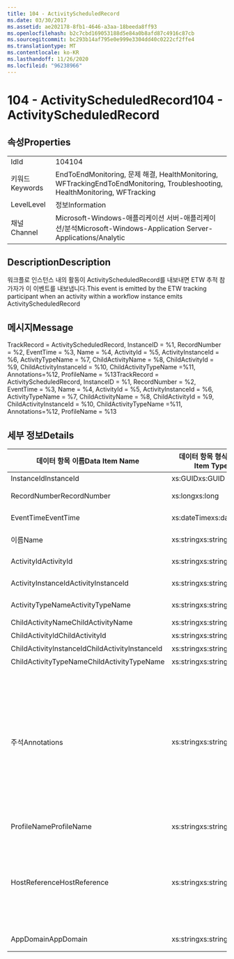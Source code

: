 ```yaml
---
title: 104 - ActivityScheduledRecord
ms.date: 03/30/2017
ms.assetid: ae202178-8fb1-4646-a3aa-18beeda8ff93
ms.openlocfilehash: b2c7cbd169053188d5e84a0b8afd87c4916c87cb
ms.sourcegitcommit: bc293b14af795e0e999e3304dd40c0222cf2ffe4
ms.translationtype: MT
ms.contentlocale: ko-KR
ms.lasthandoff: 11/26/2020
ms.locfileid: "96238966"
---
```

# <a name="104---activityscheduledrecord"></a><span data-ttu-id="282a3-102">104 - ActivityScheduledRecord</span><span class="sxs-lookup"><span data-stu-id="282a3-102">104 - ActivityScheduledRecord</span></span>

## <a name="properties"></a><span data-ttu-id="282a3-103">속성</span><span class="sxs-lookup"><span data-stu-id="282a3-103">Properties</span></span>  
  
|||  
|-|-|  
|<span data-ttu-id="282a3-104">Id</span><span class="sxs-lookup"><span data-stu-id="282a3-104">Id</span></span>|<span data-ttu-id="282a3-105">104</span><span class="sxs-lookup"><span data-stu-id="282a3-105">104</span></span>|  
|<span data-ttu-id="282a3-106">키워드</span><span class="sxs-lookup"><span data-stu-id="282a3-106">Keywords</span></span>|<span data-ttu-id="282a3-107">EndToEndMonitoring, 문제 해결, HealthMonitoring, WFTracking</span><span class="sxs-lookup"><span data-stu-id="282a3-107">EndToEndMonitoring, Troubleshooting, HealthMonitoring, WFTracking</span></span>|  
|<span data-ttu-id="282a3-108">Level</span><span class="sxs-lookup"><span data-stu-id="282a3-108">Level</span></span>|<span data-ttu-id="282a3-109">정보</span><span class="sxs-lookup"><span data-stu-id="282a3-109">Information</span></span>|  
|<span data-ttu-id="282a3-110">채널</span><span class="sxs-lookup"><span data-stu-id="282a3-110">Channel</span></span>|<span data-ttu-id="282a3-111">Microsoft-Windows-애플리케이션 서버-애플리케이션/분석</span><span class="sxs-lookup"><span data-stu-id="282a3-111">Microsoft-Windows-Application Server-Applications/Analytic</span></span>|  
  
## <a name="description"></a><span data-ttu-id="282a3-112">Description</span><span class="sxs-lookup"><span data-stu-id="282a3-112">Description</span></span>  

 <span data-ttu-id="282a3-113">워크플로 인스턴스 내의 활동이 ActivityScheduledRecord를 내보내면 ETW 추적 참가자가 이 이벤트를 내보냅니다.</span><span class="sxs-lookup"><span data-stu-id="282a3-113">This event is emitted by the ETW tracking participant when an activity within a workflow instance emits ActivityScheduledRecord</span></span>  
  
## <a name="message"></a><span data-ttu-id="282a3-114">메시지</span><span class="sxs-lookup"><span data-stu-id="282a3-114">Message</span></span>  

 <span data-ttu-id="282a3-115">TrackRecord = ActivityScheduledRecord, InstanceID = %1,  RecordNumber = %2, EventTime = %3, Name = %4, ActivityId = %5, ActivityInstanceId = %6, ActivityTypeName = %7, ChildActivityName = %8, ChildActivityId = %9, ChildActivityInstanceId = %10, ChildActivityTypeName =%11, Annotations=%12, ProfileName = %13</span><span class="sxs-lookup"><span data-stu-id="282a3-115">TrackRecord = ActivityScheduledRecord, InstanceID = %1,  RecordNumber = %2, EventTime = %3, Name = %4, ActivityId = %5, ActivityInstanceId = %6, ActivityTypeName = %7, ChildActivityName = %8, ChildActivityId = %9, ChildActivityInstanceId = %10, ChildActivityTypeName =%11, Annotations=%12, ProfileName = %13</span></span>  
  
## <a name="details"></a><span data-ttu-id="282a3-116">세부 정보</span><span class="sxs-lookup"><span data-stu-id="282a3-116">Details</span></span>  
  
|<span data-ttu-id="282a3-117">데이터 항목 이름</span><span class="sxs-lookup"><span data-stu-id="282a3-117">Data Item Name</span></span>|<span data-ttu-id="282a3-118">데이터 항목 형식</span><span class="sxs-lookup"><span data-stu-id="282a3-118">Data Item Type</span></span>|<span data-ttu-id="282a3-119">Description</span><span class="sxs-lookup"><span data-stu-id="282a3-119">Description</span></span>|  
|--------------------|--------------------|-----------------|  
|<span data-ttu-id="282a3-120">InstanceId</span><span class="sxs-lookup"><span data-stu-id="282a3-120">InstanceId</span></span>|<span data-ttu-id="282a3-121">xs:GUID</span><span class="sxs-lookup"><span data-stu-id="282a3-121">xs:GUID</span></span>|<span data-ttu-id="282a3-122">워크플로의 인스턴스 ID</span><span class="sxs-lookup"><span data-stu-id="282a3-122">The instance id for the workflow</span></span>|  
|<span data-ttu-id="282a3-123">RecordNumber</span><span class="sxs-lookup"><span data-stu-id="282a3-123">RecordNumber</span></span>|<span data-ttu-id="282a3-124">xs:long</span><span class="sxs-lookup"><span data-stu-id="282a3-124">xs:long</span></span>|<span data-ttu-id="282a3-125">내보낸 레코드의 시퀀스 번호</span><span class="sxs-lookup"><span data-stu-id="282a3-125">The sequence number of the emitted record</span></span>|  
|<span data-ttu-id="282a3-126">EventTime</span><span class="sxs-lookup"><span data-stu-id="282a3-126">EventTime</span></span>|<span data-ttu-id="282a3-127">xs:dateTime</span><span class="sxs-lookup"><span data-stu-id="282a3-127">xs:dateTime</span></span>|<span data-ttu-id="282a3-128">이벤트를 내보낸 시간(UTC)</span><span class="sxs-lookup"><span data-stu-id="282a3-128">The time in UTC when the event was emitted</span></span>|  
|<span data-ttu-id="282a3-129">이름</span><span class="sxs-lookup"><span data-stu-id="282a3-129">Name</span></span>|<span data-ttu-id="282a3-130">xs:string</span><span class="sxs-lookup"><span data-stu-id="282a3-130">xs:string</span></span>|<span data-ttu-id="282a3-131">자식 활동을 예약한 활동의 이름</span><span class="sxs-lookup"><span data-stu-id="282a3-131">The name of the activity that scheduled the child activity</span></span>|  
|<span data-ttu-id="282a3-132">ActivityId</span><span class="sxs-lookup"><span data-stu-id="282a3-132">ActivityId</span></span>|<span data-ttu-id="282a3-133">xs:string</span><span class="sxs-lookup"><span data-stu-id="282a3-133">xs:string</span></span>|<span data-ttu-id="282a3-134">자식 활동을 예약한 활동의 ID</span><span class="sxs-lookup"><span data-stu-id="282a3-134">The id of the activity that scheduled the child activity</span></span>|  
|<span data-ttu-id="282a3-135">ActivityInstanceId</span><span class="sxs-lookup"><span data-stu-id="282a3-135">ActivityInstanceId</span></span>|<span data-ttu-id="282a3-136">xs:string</span><span class="sxs-lookup"><span data-stu-id="282a3-136">xs:string</span></span>|<span data-ttu-id="282a3-137">자식 활동을 예약한 활동의 인스턴스 ID</span><span class="sxs-lookup"><span data-stu-id="282a3-137">The instance id of the activity that scheduled the child activity</span></span>|  
|<span data-ttu-id="282a3-138">ActivityTypeName</span><span class="sxs-lookup"><span data-stu-id="282a3-138">ActivityTypeName</span></span>|<span data-ttu-id="282a3-139">xs:string</span><span class="sxs-lookup"><span data-stu-id="282a3-139">xs:string</span></span>|<span data-ttu-id="282a3-140">취소 작업을 요청한 활동의 형식</span><span class="sxs-lookup"><span data-stu-id="282a3-140">The type of the activity that requested the cancel operation</span></span>|  
|<span data-ttu-id="282a3-141">ChildActivityName</span><span class="sxs-lookup"><span data-stu-id="282a3-141">ChildActivityName</span></span>|<span data-ttu-id="282a3-142">xs:string</span><span class="sxs-lookup"><span data-stu-id="282a3-142">xs:string</span></span>|<span data-ttu-id="282a3-143">예약된 활동의 이름</span><span class="sxs-lookup"><span data-stu-id="282a3-143">The name of the scheduled activity</span></span>|  
|<span data-ttu-id="282a3-144">ChildActivityId</span><span class="sxs-lookup"><span data-stu-id="282a3-144">ChildActivityId</span></span>|<span data-ttu-id="282a3-145">xs:string</span><span class="sxs-lookup"><span data-stu-id="282a3-145">xs:string</span></span>|<span data-ttu-id="282a3-146">예약된 활동의 ID</span><span class="sxs-lookup"><span data-stu-id="282a3-146">The id of the scheduled activity</span></span>|  
|<span data-ttu-id="282a3-147">ChildActivityInstanceId</span><span class="sxs-lookup"><span data-stu-id="282a3-147">ChildActivityInstanceId</span></span>|<span data-ttu-id="282a3-148">xs:string</span><span class="sxs-lookup"><span data-stu-id="282a3-148">xs:string</span></span>|<span data-ttu-id="282a3-149">예약된 활동의 인스턴스 ID</span><span class="sxs-lookup"><span data-stu-id="282a3-149">The instance id of the scheduled activity</span></span>|  
|<span data-ttu-id="282a3-150">ChildActivityTypeName</span><span class="sxs-lookup"><span data-stu-id="282a3-150">ChildActivityTypeName</span></span>|<span data-ttu-id="282a3-151">xs:string</span><span class="sxs-lookup"><span data-stu-id="282a3-151">xs:string</span></span>|<span data-ttu-id="282a3-152">예약된 활동의 형식</span><span class="sxs-lookup"><span data-stu-id="282a3-152">The type of the scheduled activity</span></span>|  
|<span data-ttu-id="282a3-153">주석</span><span class="sxs-lookup"><span data-stu-id="282a3-153">Annotations</span></span>|<span data-ttu-id="282a3-154">xs:string</span><span class="sxs-lookup"><span data-stu-id="282a3-154">xs:string</span></span>|<span data-ttu-id="282a3-155">이 이벤트에 추가된 주석입니다.</span><span class="sxs-lookup"><span data-stu-id="282a3-155">The annotations that were added to this event.</span></span>  <span data-ttu-id="282a3-156">값은 xml 요소에 a 형식으로 저장 됩니다 \<items> \< item  name = "annotationName" type="System.String"> \</item> \</items> .</span><span class="sxs-lookup"><span data-stu-id="282a3-156">The values are stored in an xml element in the format \<items>\< item  name = "annotationName" type="System.String">annotationValue\</item>\</items>.</span></span>  <span data-ttu-id="282a3-157">주석을 지정 하지 않으면 문자열에가 포함 \<items/> 됩니다.</span><span class="sxs-lookup"><span data-stu-id="282a3-157">If no annotations are specified then the string contains \<items/>.</span></span> <span data-ttu-id="282a3-158">ETW 이벤트 크기는 ETW 버퍼 크기 또는 ETW 이벤트의 최대 페이로드에 따라 제한됩니다.</span><span class="sxs-lookup"><span data-stu-id="282a3-158">The ETW event size is limited by the ETW buffer size or the max payload for an ETW event.</span></span> <span data-ttu-id="282a3-159">이벤트 크기가 ETW 제한을 초과 하면 주석을 삭제 하 고 주석 값을 ...로 대체 하 여 이벤트를 자릅니다. \<items> \</items></span><span class="sxs-lookup"><span data-stu-id="282a3-159">If the size of the event exceeds the ETW limits, then the event is truncated by dropping the annotations and replacing the annotation value with \<items>...\</items>.</span></span>|  
|<span data-ttu-id="282a3-160">ProfileName</span><span class="sxs-lookup"><span data-stu-id="282a3-160">ProfileName</span></span>|<span data-ttu-id="282a3-161">xs:string</span><span class="sxs-lookup"><span data-stu-id="282a3-161">xs:string</span></span>|<span data-ttu-id="282a3-162">이 이벤트를 내보낸 이름 또는 추적 프로필</span><span class="sxs-lookup"><span data-stu-id="282a3-162">The name or the tracking profile that resulted in this event being emitted</span></span>|  
|<span data-ttu-id="282a3-163">HostReference</span><span class="sxs-lookup"><span data-stu-id="282a3-163">HostReference</span></span>|<span data-ttu-id="282a3-164">xs:string</span><span class="sxs-lookup"><span data-stu-id="282a3-164">xs:string</span></span>|<span data-ttu-id="282a3-165">웹 호스팅 서비스의 경우 이 필드는 웹 계층의 서비스를 고유하게 식별합니다.</span><span class="sxs-lookup"><span data-stu-id="282a3-165">For web hosted services, this field uniquely identifies the service in the web hierarchy.</span></span>  <span data-ttu-id="282a3-166">해당 형식은 ' 웹 사이트 이름 응용 프로그램 가상 경로&#124;서비스 가상 경로&#124;ServiceName ' 예: ' Default Web Site/CalculatorApplication&#124;/CalculatorService.svc&#124;CalculatorService '로 정의 됩니다.</span><span class="sxs-lookup"><span data-stu-id="282a3-166">Its format is defined as 'Web Site Name Application Virtual Path&#124;Service Virtual Path&#124;ServiceName' Example: 'Default Web Site/CalculatorApplication&#124;/CalculatorService.svc&#124;CalculatorService'</span></span>|  
|<span data-ttu-id="282a3-167">AppDomain</span><span class="sxs-lookup"><span data-stu-id="282a3-167">AppDomain</span></span>|<span data-ttu-id="282a3-168">xs:string</span><span class="sxs-lookup"><span data-stu-id="282a3-168">xs:string</span></span>|<span data-ttu-id="282a3-169">AppDomain.CurrentDomain.FriendlyName에서 반환되는 문자열입니다.</span><span class="sxs-lookup"><span data-stu-id="282a3-169">The string returned by AppDomain.CurrentDomain.FriendlyName.</span></span>|
